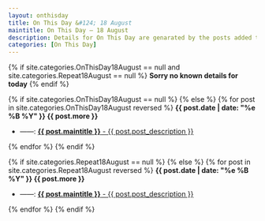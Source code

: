 ```yaml
---
layout: onthisday
title: On This Day &#124; 18 August
maintitle: On This Day — 18 August
description: Details for On This Day are genarated by the posts added to the website so the content is subject to changes/updates over time.
categories: [On This Day]
---
```


{% if site.categories.OnThisDay18August == null and site.categories.Repeat18August == null %}
<strong>Sorry no known details for today</strong>
{% endif %}

{% if site.categories.OnThisDay18August == null %}
{% else %}
{% for post in site.categories.OnThisDay18August reversed %}
<strong>{{ post.date | date: "%e %B %Y" }} {{ post.more }}</strong>
<ul>
<li> ——: <a href="{{ post.url }}"><strong>{{ post.maintitle }}</strong> - {{ post.post_description }}</a></li>
</ul>
{% endfor %}
{% endif %}

{% if site.categories.Repeat18August == null %}
{% else %}
{% for post in site.categories.Repeat18August reversed %}
<strong>{{ post.date | date: "%e %B %Y" }} {{ post.more }}</strong>
<ul>
<li> ——: <a href="{{ post.url }}"><strong>{{ post.maintitle }}</strong> - {{ post.post_description }}</a></li>
</ul>
{% endfor %}
{% endif %}
